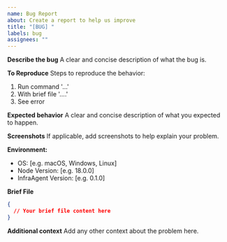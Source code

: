 ```yaml
---
name: Bug Report
about: Create a report to help us improve
title: "[BUG] "
labels: bug
assignees: ""
---
```


**Describe the bug**
A clear and concise description of what the bug is.

**To Reproduce**
Steps to reproduce the behavior:

1. Run command '...'
2. With brief file '....'
3. See error

**Expected behavior**
A clear and concise description of what you expected to happen.

**Screenshots**
If applicable, add screenshots to help explain your problem.

**Environment:**

- OS: [e.g. macOS, Windows, Linux]
- Node Version: [e.g. 18.0.0]
- InfraAgent Version: [e.g. 0.1.0]

**Brief File**

```json
{
  // Your brief file content here
}
```

**Additional context**
Add any other context about the problem here.

